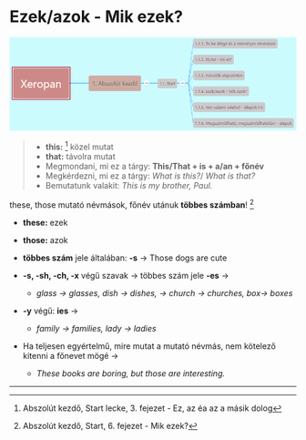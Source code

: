 # Ezek/azok - Mik ezek? 

![1.1](images/1.1.png)

> * **this:** [^1] közel mutat
> * **that:** távolra mutat
> * Megmondani, mi ez a tárgy: **This/That + is + a/an + főnév**
> * Megkérdezni, mi ez a tárgy: *What is this?*/ *What is that?*
> * Bemutatunk valakit: *This is my brother, Paul.*

these, those mutató névmások, főnév utánuk **többes számban**! [^2]

* **these:** ezek
* **those:** azok

* **többes szám** jele általában: **-s** -> Those dogs are cute
* **-s, -sh, -ch, -x** végű szavak -> többes szám jele **-es** ->
  * *glass -> glasses, dish -> dishes, -> church -> churches, box-> boxes*
* **-y** végű: **ies** ->
  * *family -> families, lady -> ladies*
* Ha teljesen egyértelmű, mire mutat a mutató névmás, nem kötelező kitenni a főnevet mögé ->
  * *These books are boring, but those are interesting.*

---
[^1]: Abszolút kezdő, Start lecke, 3. fejezet - Ez, az éa az a másik dolog
[^2]: Abszolút kezdő, Start, 6. fejezet - Mik ezek?